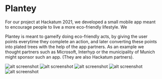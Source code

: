 # Plantey

For our project at Hackatum 2021, we developed a small mobile app meant to encourage people to live a more eco-friendly lifestyle. We

Plantey is meant to gameify doing eco-friendly acts, by giving the user points everytime they complete an action, and later converting these points into plated trees with the help of the app partners. As an example we thought partners such as Microsoft, Interhyp or the municipality of Munich might sponsor such an app. (They are also Hackatum partners).

![alt screenshot](./Assets/Images/screenshot1.png)
![alt screenshot](./Assets/Images/screenshot2.png)
![alt screenshot](./Assets/Images/screenshot3.png)
![alt screenshot](./Assets/Images/screenshot4.png)
![alt screenshot](./Assets/Images/screenshot5.png)

